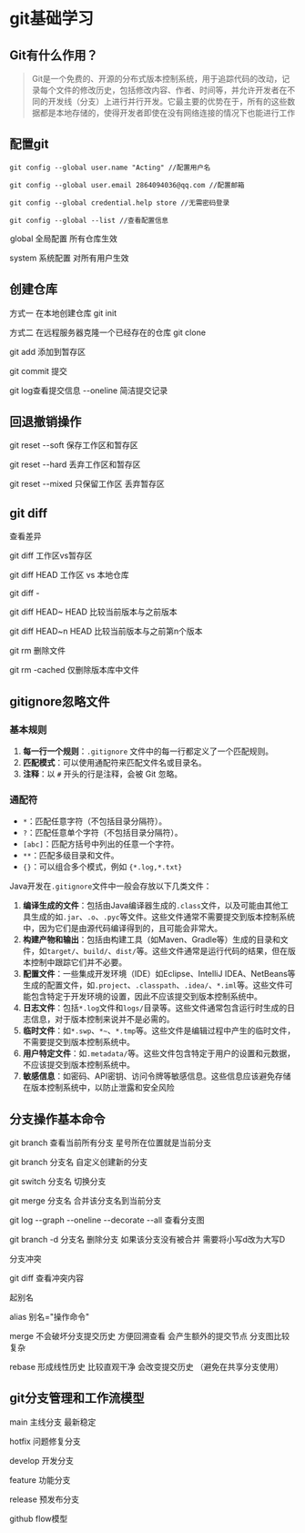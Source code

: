 # git基础学习 

## Git有什么作用？

> Git是一个免费的、开源的分布式版本控制系统，用于追踪代码的改动，记录每个文件的修改历史，包括修改内容、作者、时间等，并允许开发者在不同的开发线（分支）上进行并行开发。它最主要的优势在于，所有的这些数据都是本地存储的，使得开发者即使在没有网络连接的情况下也能进行工作

## 配置git

```
git config --global user.name "Acting" //配置用户名

git config --global user.email 2864094036@qq.com //配置邮箱

git config --global credential.help store //无需密码登录

git config --global --list //查看配置信息
```

![点击并拖拽以移动](data:image/gif;base64,R0lGODlhAQABAPABAP///wAAACH5BAEKAAAALAAAAAABAAEAAAICRAEAOw==)global 全局配置 所有仓库生效

system 系统配置 对所有用户生效

## 创建仓库

方式一 在本地创建仓库 git init

方式二 在远程服务器克隆一个已经存在的仓库 git clone

git add 添加到暂存区 

git commit 提交

git log查看提交信息 --oneline 简洁提交记录

## 回退撤销操作

git reset --soft 保存工作区和暂存区

git reset --hard 丢弃工作区和暂存区

git reset --mixed 只保留工作区 丢弃暂存区



## git diff

查看差异

git diff  工作区vs暂存区

git diff HEAD 工作区 vs 本地仓库

git diff -

git diff HEAD~ HEAD 比较当前版本与之前版本

git diff HEAD~n HEAD 比较当前版本与之前第n个版本



git rm 删除文件

git rm -cached 仅删除版本库中文件



## gitignore忽略文件

### 基本规则

1. **每一行一个规则**：`.gitignore` 文件中的每一行都定义了一个匹配规则。
2. **匹配模式**：可以使用通配符来匹配文件名或目录名。
3. **注释**：以 `#` 开头的行是注释，会被 Git 忽略。

### 通配符

- `*`：匹配任意字符（不包括目录分隔符）。
- `?`：匹配任意单个字符（不包括目录分隔符）。
- `[abc]`：匹配方括号中列出的任意一个字符。
- `**`：匹配多级目录和文件。
- `{}`：可以组合多个模式，例如 `{*.log,*.txt}`

Java开发在`.gitignore`文件中一般会存放以下几类文件：

1. **编译生成的文件**：包括由Java编译器生成的`.class`文件，以及可能由其他工具生成的如`.jar`、`.o`、`.pyc`等文件。这些文件通常不需要提交到版本控制系统中，因为它们是由源代码编译得到的，且可能会非常大。
2. **构建产物和输出**：包括由构建工具（如Maven、Gradle等）生成的目录和文件，如`target/`、`build/`、`dist/`等。这些文件通常是运行代码的结果，但在版本控制中跟踪它们并不必要。
3. **配置文件**：一些集成开发环境（IDE）如Eclipse、IntelliJ IDEA、NetBeans等生成的配置文件，如`.project`、`.classpath`、`.idea/`、`*.iml`等。这些文件可能包含特定于开发环境的设置，因此不应该提交到版本控制系统中。
4. **日志文件**：包括`*.log`文件和`logs/`目录等。这些文件通常包含运行时生成的日志信息，对于版本控制来说并不是必需的。
5. **临时文件**：如`*.swp`、`*~`、`*.tmp`等。这些文件是编辑过程中产生的临时文件，不需要提交到版本控制系统中。
6. **用户特定文件**：如`.metadata/`等。这些文件包含特定于用户的设置和元数据，不应该提交到版本控制系统中。
7. **敏感信息**：如密码、API密钥、访问令牌等敏感信息。这些信息应该避免存储在版本控制系统中，以防止泄露和安全风险





## 分支操作基本命令

git branch 查看当前所有分支 星号所在位置就是当前分支

git branch 分支名 自定义创建新的分支

git switch 分支名 切换分支

git merge 分支名 合并该分支名到当前分支

git log --graph --oneline --decorate --all 查看分支图

git branch -d 分支名   删除分支 如果该分支没有被合并 需要将小写d改为大写D

分支冲突

git diff 查看冲突内容

起别名

alias 别名="操作命令"



merge 不会破坏分支提交历史 方便回溯查看 会产生额外的提交节点 分支图比较复杂

rebase 形成线性历史 比较直观干净 会改变提交历史 （避免在共享分支使用）



## git分支管理和工作流模型

main  主线分支     最新稳定

hotfix 问题修复分支

develop 开发分支 

feature 功能分支

release 预发布分支



github flow模型